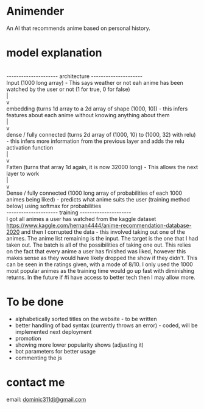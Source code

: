 # Animender
An AI that recommends anime based on personal history.

# model explanation
<br>--------------------- architecture ---------------------
<br> Input (1000 long array) - This says weather or not eah anime has been watched by the user or not (1 for true, 0 for false)
<br> |
<br> v
<br> embedding (turns 1d array to a 2d array of shape (1000, 10)) - this infers features about each anime without knowing anything about them
<br> |
<br> v
<br> dense / fully connected (turns 2d array of (1000, 10) to (1000, 32) with relu) - this infers more information  from the previous layer and adds the relu activation function
<br> |
<br> v
<br> Fatten (turns that array 1d again, it is now 32000 long) - This allows the next layer to work
<br> |
<br> v
<br> Dense / fully connected (1000 long array of probabilities of each 1000 animes being liked) - predicts what anime suits the user (training method below) using softmax for probabilities
<br> --------------------- training ---------------------
<br> I got all animes a user has watched from the kaggle dataset https://www.kaggle.com/hernan4444/anime-recommendation-database-2020 and then I corrupted the data - this involved taking out one of the animes. The anime list remaining is the input. The target is the one that I had taken out. The batch is all of the possibilities of taking one out. This relies on the fact that every anime a user has finished was liked, however this makes sense as they would have likely dropped the show if they didn't. This can be seen in the ratings given, with a mode of 8/10. I only used the 1000 most popular animes as the training time would go up fast with diminishing returns. In the future if #i have access to better tech then I may allow more.

# To be done
* alphabetically sorted titles on the website - to be written
* better handling of bad syntax (currently throws an error) - coded, will be implemented next deployment
* promotion
* showing more lower popularity shows (adjusting it)
* bot parameters for better usage
* commenting the js

# contact me
email: dominic311dj@gmail.com
